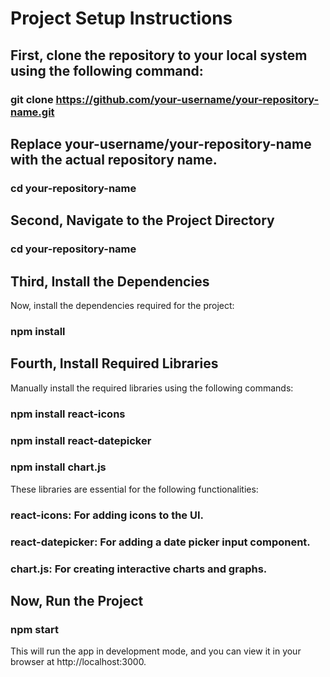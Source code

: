 # Project Setup Instructions

## First, clone the repository to your local system using the following command:
### git clone https://github.com/your-username/your-repository-name.git

## Replace your-username/your-repository-name with the actual repository name.
### cd your-repository-name

## Second, Navigate to the Project Directory ##
### cd your-repository-name

## Third, Install the Dependencies ##
Now, install the dependencies required for the project:
### npm install

## Fourth, Install Required Libraries ##
Manually install the required libraries using the following commands:

### npm install react-icons
### npm install react-datepicker
### npm install chart.js

These libraries are essential for the following functionalities: 

### react-icons: For adding icons to the UI.
### react-datepicker: For adding a date picker input component.
### chart.js: For creating interactive charts and graphs.


## Now, Run the Project 
### npm start

This will run the app in development mode, and you can view it in your browser at http://localhost:3000.
